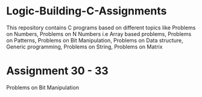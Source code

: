 # Logic-Building-C-Assignments

This repository contains C programs based on different topics like Problems on Numbers, Problems on N Numbers i.e Array based problems, Problems on Patterns, Problems on Bit Manipulation, Problems on Data structure, Generic programming, Problems on String, Problems on Matrix

# Assignment 30 - 33
  Problems on Bit Manipulation
